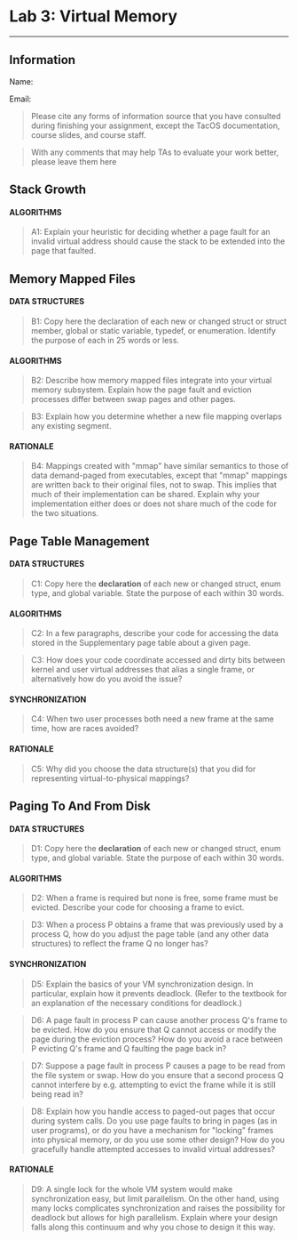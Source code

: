 # Lab 3: Virtual Memory

---

## Information

Name:

Email:

> Please cite any forms of information source that you have consulted during finishing your assignment, except the TacOS documentation, course slides, and course staff.

> With any comments that may help TAs to evaluate your work better, please leave them here

## Stack Growth

#### ALGORITHMS

> A1: Explain your heuristic for deciding whether a page fault for an invalid virtual address should cause the stack to be extended into the page that faulted.

## Memory Mapped Files

#### DATA STRUCTURES

> B1: Copy here the declaration of each new or changed struct or struct member, global or static variable, typedef, or enumeration.  Identify the purpose of each in 25 words or less.

#### ALGORITHMS

> B2: Describe how memory mapped files integrate into your virtual memory subsystem.  Explain how the page fault and eviction processes differ between swap pages and other pages.

> B3: Explain how you determine whether a new file mapping overlaps any existing segment.

#### RATIONALE

> B4: Mappings created with "mmap" have similar semantics to those of data demand-paged from executables, except that "mmap" mappings are written back to their original files, not to swap.  This implies that much of their implementation can be shared.  Explain why your implementation either does or does not share much of the code for the two situations.

## Page Table Management

#### DATA STRUCTURES

> C1: Copy here the **declaration** of each new or changed struct, enum type, and global variable. State the purpose of each within 30 words.

#### ALGORITHMS

> C2: In a few paragraphs, describe your code for accessing the data stored in the Supplementary page table about a given page.

> C3: How does your code coordinate accessed and dirty bits between kernel and user virtual addresses that alias a single frame, or alternatively how do you avoid the issue?

#### SYNCHRONIZATION

> C4: When two user processes both need a new frame at the same time, how are races avoided?

#### RATIONALE

> C5: Why did you choose the data structure(s) that you did for representing virtual-to-physical mappings?

## Paging To And From Disk

#### DATA STRUCTURES

> D1: Copy here the **declaration** of each new or changed struct, enum type, and global variable. State the purpose of each within 30 words.

#### ALGORITHMS

> D2: When a frame is required but none is free, some frame must be evicted. Describe your code for choosing a frame to evict.

> D3: When a process P obtains a frame that was previously used by a process Q, how do you adjust the page table (and any other data structures) to reflect the frame Q no longer has?

#### SYNCHRONIZATION

> D5: Explain the basics of your VM synchronization design. In particular, explain how it prevents deadlock. (Refer to the textbook for an explanation of the necessary conditions for deadlock.)

> D6: A page fault in process P can cause another process Q's frame to be evicted.  How do you ensure that Q cannot access or modify the page during the eviction process?  How do you avoid a race between P evicting Q's frame and Q faulting the page back in?

> D7: Suppose a page fault in process P causes a page to be read from the file system or swap.  How do you ensure that a second process Q cannot interfere by e.g. attempting to evict the frame while it is still being read in?

> D8: Explain how you handle access to paged-out pages that occur during system calls. Do you use page faults to bring in pages (as in user programs), or do you have a mechanism for "locking" frames into physical memory, or do you use some other design?  How do you gracefully handle attempted accesses to invalid virtual addresses?

#### RATIONALE

> D9: A single lock for the whole VM system would make synchronization easy, but limit parallelism. On the other hand, using many locks complicates synchronization and raises the possibility for deadlock but allows for high parallelism. Explain where your design falls along this continuum and why you chose to design it this way.
